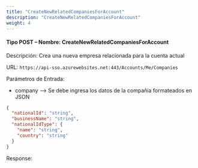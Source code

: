 ```yaml
---
title: "CreateNewRelatedCompaniesForAccount"
description: "CreateNewRelatedCompaniesForAccount"
weight: 4
---
```

#### Tipo POST – Nombre: CreateNewRelatedCompaniesForAccount ####

Descripción: Crea una nueva empresa relacionada para la cuenta actual

URL: `https://api-sso.azurewebsites.net:443/Accounts/Me/Companies`

Parámetros de Entrada:

* company --> Se debe ingresa los datos de la compañia formateados en JSON

```json
{
  "nationalId": "string",
  "businessName": "string",
  "nationalIdType": {
    "name": "string",
    "country": "string"
  }
}
```

Response:
